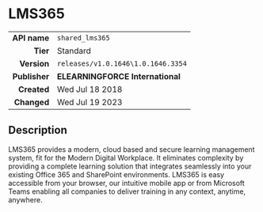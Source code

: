 # LMS365
| | |
|-:|-|
|**API name**|`shared_lms365`|
|**Tier**|Standard|
|**Version**|`releases/v1.0.1646\1.0.1646.3354`|
|**Publisher**|**ELEARNINGFORCE International**|
|**Created**|Wed Jul 18 2018|
|**Changed**|Wed Jul 19 2023|

## Description
LMS365 provides a modern, cloud based and secure learning management system, fit for the Modern Digital Workplace. It eliminates complexity by providing a complete learning solution that integrates seamlessly into your existing Office 365 and SharePoint environments. LMS365 is easy accessible from your browser, our intuitive mobile app or from Microsoft Teams enabling all companies to deliver training in any context, anytime, anywhere.
